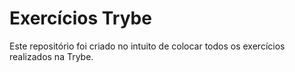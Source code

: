 #  Exercícios Trybe 

Este repositório foi criado no intuito de colocar todos os exercícios realizados na Trybe.

